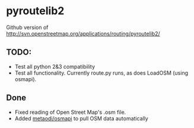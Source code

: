 # pyroutelib2

Github version of http://svn.openstreetmap.org/applications/routing/pyroutelib2/

## TODO:
- Test all python 2&3 compatibility
- Test all functionality. Currently route.py runs, as does LoadOSM (using osmapi).

## Done
- Fixed reading of Open Street Map's .osm file.
- Added [metaodi/osmapi](https://github.com/metaodi/osmapi) to pull OSM data automatically
